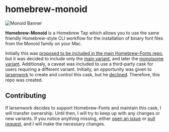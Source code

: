 # homebrew-monoid

<img alt="Monoid Banner" src="https://github.com/andreaslarsen/monoid/raw/master/Utilities/Images/MonoidReadme.png" />

**Homebrew-Monoid** is a Homebrew Tap which allows you to use the same friendly Homebrew-style CLI workflow for the installation of binary font files from the Monoid family on your Mac.

Initially this was [proposed to be included in the main Homebrew-Fonts repo](https://github.com/caskroom/homebrew-fonts/pull/364), but it was decided to include only the [main variant](https://github.com/caskroom/homebrew-fonts/pull/370), and later the [monoisome variant](https://github.com/caskroom/homebrew-fonts/pull/371). Additionaly, a caveat was included to use a third-party cask for users requiring a different variant. Initially, an opportunity was given to [larsenwork](https://github.com/larsenwork) to create and control this cask, but he [declined](https://github.com/larsenwork/monoid/issues/80). Therefore, this repo was created.

## Contributing
If larsenwork decides to support Homebrew-Fonts and maintain this cask, I will transfer ownership. Until then, I will try to keep up with any changes or new variants. If you notice anything missing, either [open an issue](https://github.com/sscotth/homebrew-monoid/issues) or [pull request](https://github.com/sscotth/homebrew-monoid/pulls), and I will make the necessary changes.
